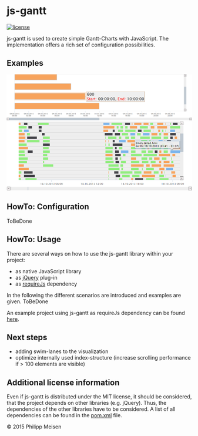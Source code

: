 js-gantt
=============

[![license](https://img.shields.io/github/license/pmeisen/js-gantt.svg)](LICENSE)

js-gantt is used to create simple Gantt-Charts with JavaScript. The implementation offers a
rich set of configuration possibilities.

## Examples
![Example01](/docs/Example01.png)
![Example02](/docs/Example02.png)

## HowTo: Configuration
ToBeDone

## HowTo: Usage

There are several ways on how to use the js-gantt library within your project:
- as native JavaScript library
- as [jQuery](https://jquery.com/) plug-in
- as [requireJs](http://requirejs.org/) dependency

In the following the different scenarios are introduced and examples are given.
ToBeDone

An example project using js-gantt as requireJs dependency can be found [here](https://github.com/pmeisen/dis-timeintervaldataanalyzer-ui).

## Next steps
- adding swim-lanes to the visualization
- optimize internally used index-structure (increase scrolling performance if > 100 elements are visible)

## Additional license information
Even if js-gantt is distributed under the MIT license, it should be considered, that the project
depends on other libraries (e.g. jQuery). Thus, the dependencies of the other libraries have to
be considered. A list of all dependencies can be found in the [pom.xml](pom.xml) file.

&copy; 2015 Philipp Meisen